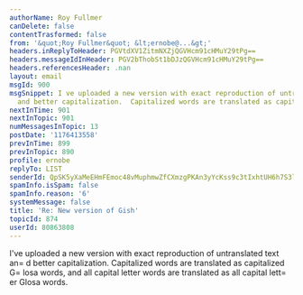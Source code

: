 ```yaml
---
authorName: Roy Fullmer
canDelete: false
contentTrasformed: false
from: '&quot;Roy Fullmer&quot; &lt;ernobe@...&gt;'
headers.inReplyToHeader: PGVtdXV1ZitmNXZjQGVHcm91cHMuY29tPg==
headers.messageIdInHeader: PGV2bThobSt1bDJzQGVHcm91cHMuY29tPg==
headers.referencesHeader: .nan
layout: email
msgId: 900
msgSnippet: I ve uploaded a new version with exact reproduction of untranslated text
  and better capitalization.  Capitalized words are translated as capitalized Glosa
nextInTime: 901
nextInTopic: 901
numMessagesInTopic: 13
postDate: '1176413558'
prevInTime: 899
prevInTopic: 890
profile: ernobe
replyTo: LIST
senderId: QpSK5yXaMeEHmFEmoc48vMuphmwZfCXmzgPKAn3yYcKss9c3tIxhtUH6h7S3l0hwsy7PuYMO0UP3s3OYEyBs7EtrQjNyCXg
spamInfo.isSpam: false
spamInfo.reason: '6'
systemMessage: false
title: 'Re: New version of Gish'
topicId: 874
userId: 80863808
---
```


I've uploaded a new version with exact reproduction of untranslated
text an=
d better capitalization.  Capitalized words are translated as
capitalized G=
losa words, and all capital letter words are translated
as all capital lett=
er Glosa words. 





